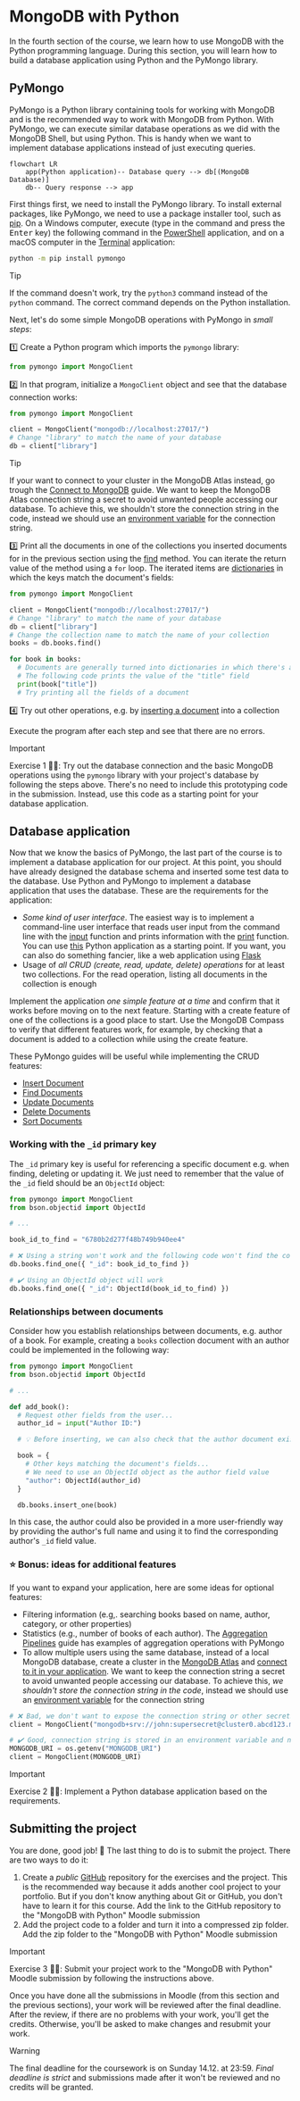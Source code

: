 # MongoDB with Python

In the fourth section of the course, we learn how to use MongoDB with the Python programming language. During this section, you will learn how to build a database application using Python and the PyMongo library.

## PyMongo

PyMongo is a Python library containing tools for working with MongoDB and is the recommended way to work with MongoDB from Python. With PyMongo, we can execute similar database operations as we did with the MongoDB Shell, but using Python. This is handy when we want to implement database applications instead of just executing queries.

```mermaid
flowchart LR
    app(Python application)-- Database query --> db[(MongoDB Database)]
    db-- Query response --> app
```

First things first, we need to install the PyMongo library. To install external packages, like PyMongo, we need to use a package installer tool, such as [pip](https://packaging.python.org/en/latest/tutorials/installing-packages/). On a Windows computer, execute (type in the command and press the <kbd>Enter</kbd> key) the following command in the [PowerShell](https://learn.microsoft.com/en-us/powershell/scripting/overview?view=powershell-7.4) application, and on a macOS computer in the [Terminal](https://support.apple.com/en-gb/guide/terminal/welcome/mac) application:

```bash
python -m pip install pymongo
```

> [!TIP]  
> If the command doesn't work, try the `python3` command instead of the `python` command. The correct command depends on the Python installation.

Next, let's do some simple MongoDB operations with PyMongo in _small steps_:

1️⃣ Create a Python program which imports the `pymongo` library:

```python
from pymongo import MongoClient
```

2️⃣ In that program, initialize a `MongoClient` object and see that the database connection works:

```python
from pymongo import MongoClient

client = MongoClient("mongodb://localhost:27017/")
# Change "library" to match the name of your database
db = client["library"]
```

> [!TIP]  
> If your want to connect to your cluster in the MongoDB Atlas instead, go trough the [Connect to MongoDB](https://www.mongodb.com/docs/languages/python/pymongo-driver/current/connect/#atlas) guide. We want to keep the MongoDB Atlas connection string a secret to avoid unwanted people accessing our database. To achieve this, we shouldn't store the connection string in the code, instead we should use an [environment variable](https://www.geeksforgeeks.org/using-python-environment-variables-with-python-dotenv/) for the connection string.

3️⃣ Print all the documents in one of the collections you inserted documents for in the previous section using the [find](https://www.w3schools.com/python/python_mongodb_find.asp) method. You can iterate the return value of the method using a `for` loop. The iterated items are [dictionaries](https://www.w3schools.com/python/python_dictionaries.asp) in which the keys match the document's fields:

```python
from pymongo import MongoClient

client = MongoClient("mongodb://localhost:27017/")
# Change "library" to match the name of your database
db = client["library"]
# Change the collection name to match the name of your collection
books = db.books.find()

for book in books:
  # Documents are generally turned into dictionaries in which there's a key for each field
  # The following code prints the value of the "title" field
  print(book["title"])
  # Try printing all the fields of a document
```

4️⃣ Try out other operations, e.g. by [inserting a document](https://www.w3schools.com/python/python_mongodb_insert.asp) into a collection

Execute the program after each step and see that there are no errors.

> [!IMPORTANT]  
> Exercise 1 👨‍💻: Try out the database connection and the basic MongoDB operations using the `pymongo` library with your project's database by following the steps above. There's no need to include this prototyping code in the submission. Instead, use this code as a starting point for your database application.  

## Database application

Now that we know the basics of PyMongo, the last part of the course is to implement a database application for our project. At this point, you should have already designed the database schema and inserted some test data to the database. Use Python and PyMongo to implement a database application that uses the database. These are the requirements for the application:

- _Some kind of user interface_. The easiest way is to implement a command-line user interface that reads user input from the command line with the [input](https://www.w3schools.com/python/ref_func_input.asp) function and prints information with the [print](https://www.w3schools.com/python/ref_func_print.asp) function. You can use [this](./application.py) Python application as a starting point. If you want, you can also do something fancier, like a web application using [Flask](https://flask.palletsprojects.com/en/3.0.x/quickstart/)
- Usage of _all CRUD (create, read, update, delete) operations_ for at least two collections. For the read operation, listing all documents in the collection is enough

Implement the application _one simple feature at a time_ and confirm that it works before moving on to the next feature. Starting with a create feature of one of the collections is a good place to start. Use the MongoDB Compass to verify that different features work, for example, by checking that a document is added to a collection while using the create feature.

These PyMongo guides will be useful while implementing the CRUD features:

- [Insert Document](https://www.w3schools.com/python/python_mongodb_insert.asp)
- [Find Documents](https://www.w3schools.com/python/python_mongodb_find.asp)
- [Update Documents](https://www.w3schools.com/python/python_mongodb_update.asp)
- [Delete Documents](https://www.w3schools.com/python/python_mongodb_delete.asp)
- [Sort Documents](https://www.w3schools.com/python/python_mongodb_sort.asp)

### Working with the `_id` primary key

The `_id` primary key is useful for referencing a specific document e.g. when finding, deleting or updating it. We just need to remember that the value of the `_id` field should be an `ObjectId` object:

```python
from pymongo import MongoClient
from bson.objectid import ObjectId

# ...

book_id_to_find = "6780b2d277f48b749b940ee4"

# ❌ Using a string won't work and the following code won't find the correct document
db.books.find_one({ "_id": book_id_to_find })

# ✔️ Using an ObjectId object will work
db.books.find_one({ "_id": ObjectId(book_id_to_find) })
```

### Relationships between documents

Consider how you establish relationships between documents, e.g. author of a book. For example, creating a `books` collection document with an author could be implemented in the following way:

```python
from pymongo import MongoClient
from bson.objectid import ObjectId

# ...

def add_book():
  # Request other fields from the user...
  author_id = input("Author ID:")

  # 💡 Before inserting, we can also check that the author document exists to enforce referential integrity

  book = {
    # Other keys matching the document's fields...
    # We need to use an ObjectId object as the author field value
    "author": ObjectId(author_id)
  }

  db.books.insert_one(book)
```

In this case, the author could also be provided in a more user-friendly way by providing the author's full name and using it to find the corresponding author's `_id` field value.

### ⭐ Bonus: ideas for additional features

If you want to expand your application, here are some ideas for optional features:

- Filtering information (e.g,. searching books based on name, author, category, or other properties)
- Statistics (e.g., number of books of each author). The [Aggregation Pipelines](https://www.w3schools.com/mongodb/mongodb_aggregations_intro.php) guide has examples of aggregation operations with PyMongo
- To allow multiple users using the same database, instead of a local MongoDB database, create a cluster in the [MongoDB Atlas](https://www.mongodb.com/products/platform/cloud) and [connect to it in your application](https://www.mongodb.com/docs/languages/python/pymongo-driver/current/connect/#atlas). We want to keep the connection string a secret to avoid unwanted people accessing our database. To achieve this, _we shouldn't store the connection string in the code_, instead we should use an [environment variable](https://www.geeksforgeeks.org/using-python-environment-variables-with-python-dotenv/) for the connection string

```python
# ❌ Bad, we don't want to expose the connection string or other secrets in the code
client = MongoClient("mongodb+srv://john:supersecret@cluster0.abcd123.mongodb.net...")

# ✔️ Good, connection string is stored in an environment variable and not visible in the code
MONGODB_URI = os.getenv("MONGODB_URI")
client = MongoClient(MONGODB_URI)
```

> [!IMPORTANT]  
> Exercise 2 👨‍💻: Implement a Python database application based on the requirements.

## Submitting the project

You are done, good job! 🎉 The last thing to do is to submit the project. There are two ways to do it:

1. Create a _public_ [GitHub](https://github.com/) repository for the exercises and the project. This is the recommended way because it adds another cool project to your portfolio. But if you don't know anything about Git or GitHub, you don't have to learn it for this course. Add the link to the GitHub repository to the "MongoDB with Python" Moodle submission
2. Add the project code to a folder and turn it into a compressed zip folder. Add the zip folder to the "MongoDB with Python" Moodle submission

> [!IMPORTANT]  
> Exercise 3 👨‍💻: Submit your project work to the "MongoDB with Python" Moodle submission by following the instructions above.

Once you have done all the submissions in Moodle (from this section and the previous sections), your work will be reviewed after the final deadline. After the review, if there are no problems with your work, you'll get the credits. Otherwise, you'll be asked to make changes and resubmit your work.

<!-- TODO -->
> [!WARNING]  
> The final deadline for the coursework is on Sunday 14.12. at 23:59. _Final deadline is strict_ and submissions made after it won't be reviewed and no credits will be granted.
